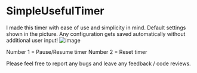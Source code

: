 
# SimpleUsefulTimer

I made this timer with ease of use and simplicity in mind. Default settings shown in the picture. Any configuration gets saved automatically without additional user input!
![image](https://github.com/user-attachments/assets/00436fab-3cb6-472b-8d0a-9980e30ac664)

Number 1 = Pause/Resume timer
Number 2 = Reset timer

Please feel free to report any bugs and leave any feedback / code reviews.
